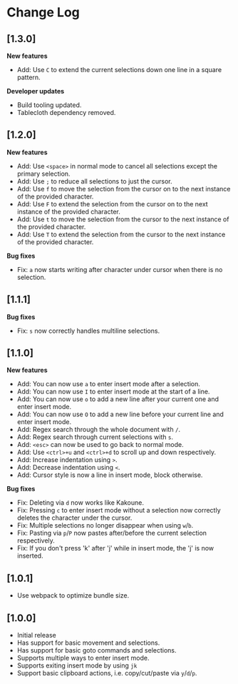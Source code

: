 # Change Log

## [1.3.0]

**New features**

- Add: Use `C` to extend the current selections down one line in a square pattern.

**Developer updates**

- Build tooling updated.
- Tablecloth dependency removed.

## [1.2.0]

**New features**

- Add: Use `<space>` in normal mode to cancel all selections except the primary selection.
- Add: Use `;` to reduce all selections to just the cursor.
- Add: Use `f` to move the selection from the cursor on to the next instance of the provided character.
- Add: Use `F` to extend the selection from the cursor on to the next instance of the provided character.
- Add: Use `t` to move the selection from the cursor to the next instance of the provided character.
- Add: Use `T` to extend the selection from the cursor to the next instance of the provided character.

**Bug fixes**

- Fix: `a` now starts writing after character under cursor when there is no selection.

## [1.1.1]

**Bug fixes**

- Fix: `s` now correctly handles multiline selections.

## [1.1.0]

**New features**

- Add: You can now use `a` to enter insert mode after a selection.
- Add: You can now use `I` to enter insert mode at the start of a line.
- Add: You can now use `o` to add a new line after your current one and enter insert mode.
- Add: You can now use `O` to add a new line before your current line and enter insert mode.
- Add: Regex search through the whole document with `/`.
- Add: Regex search through current selections with `s`.
- Add: `<esc>` can now be used to go back to normal mode.
- Add: Use `<ctrl>+u` and `<ctrl>+d` to scroll up and down respectively.
- Add: Increase indentation using `>`.
- Add: Decrease indentation using `<`.
- Add: Cursor style is now a line in insert mode, block otherwise.

**Bug fixes**

- Fix: Deleting via `d` now works like Kakoune.
- Fix: Pressing `c` to enter insert mode without a selection now correctly deletes the character under the cursor.
- Fix: Multiple selections no longer disappear when using `w`/`b`.
- Fix: Pasting via `p`/`P` now pastes after/before the current selection respectively.
- Fix: If you don't press 'k' after 'j' while in insert mode, the 'j' is now inserted.

## [1.0.1]

- Use webpack to optimize bundle size.

## [1.0.0]

- Initial release
- Has support for basic movement and selections.
- Has support for basic goto commands and selections.
- Supports multiple ways to enter insert mode.
- Supports exiting insert mode by using `jk`
- Support basic clipboard actions, i.e. copy/cut/paste via `y`/`d`/`p`.
